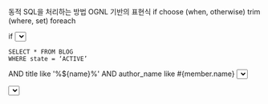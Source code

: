 동적 SQL을 처리하는 방법
OGNL 기반의 표현식
if
choose (when, otherwise)
trim (where, set)
foreach

if
<select id="find" 
	parameterType="com.gms.web.Command"
	resultType="com.gms.web.Domain"> 

	SELECT * FROM BLOG 
    WHERE state = ‘ACTIVE’ 
  <if test="title != null">
    AND title like '%${name}%'
  </if>
  <if test="author != null and author.name != null">
    AND author_name like #{member.name}
  </if>
</select>

<select id="findActiveBlogLike" resultType="Blog">
     
  SELECT * FROM BLOG WHERE state = ‘ACTIVE’
  <choose>
    <when test="title != null">
      AND title like #{title}
    </when>
    <when test="author != null and author.name != null">
      AND author_name like #{author.name}
    </when>
    <otherwise>
      AND featured = 1
    </otherwise>
  </choose>
</select>

<select id="selectPostIn" resultType="domain.blog.Post">
  SELECT *
  FROM POST P
  WHERE ID in
  <foreach item="item" index="index" collection="list"
      open="(" separator="," close=")">
        #{item}
  </foreach>
</select>
